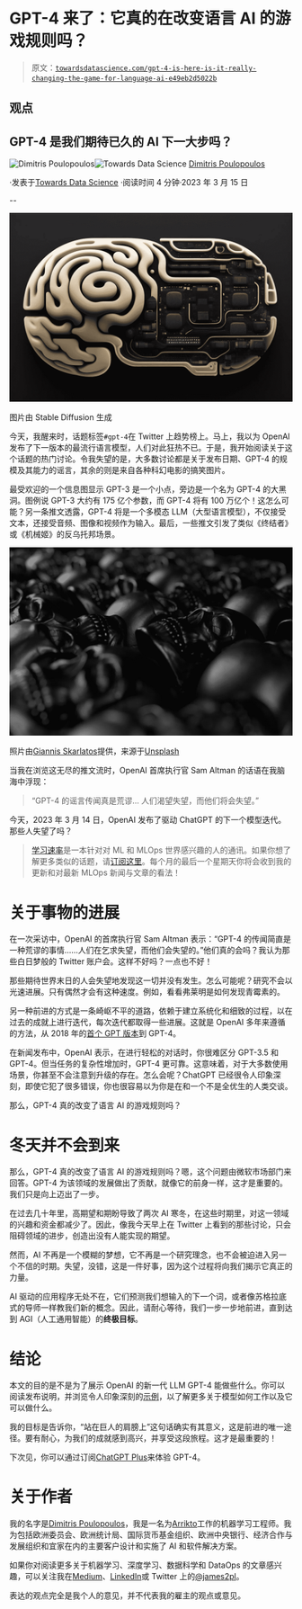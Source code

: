 # GPT-4 来了：它真的在改变语言 AI 的游戏规则吗？

> 原文：[`towardsdatascience.com/gpt-4-is-here-is-it-really-changing-the-game-for-language-ai-e49eb2d5022b`](https://towardsdatascience.com/gpt-4-is-here-is-it-really-changing-the-game-for-language-ai-e49eb2d5022b)

## 观点

## GPT-4 是我们期待已久的 AI 下一大步吗？

[](https://dpoulopoulos.medium.com/?source=post_page-----e49eb2d5022b--------------------------------)![Dimitris Poulopoulos](https://dpoulopoulos.medium.com/?source=post_page-----e49eb2d5022b--------------------------------)[](https://towardsdatascience.com/?source=post_page-----e49eb2d5022b--------------------------------)![Towards Data Science](https://towardsdatascience.com/?source=post_page-----e49eb2d5022b--------------------------------) [Dimitris Poulopoulos](https://dpoulopoulos.medium.com/?source=post_page-----e49eb2d5022b--------------------------------)

·发表于[Towards Data Science](https://towardsdatascience.com/?source=post_page-----e49eb2d5022b--------------------------------) ·阅读时间 4 分钟·2023 年 3 月 15 日

--

![](img/df05f1ec8bfe6426c5aabc092c984917.png)

图片由 Stable Diffusion 生成

今天，我醒来时，话题标签`#gpt-4`在 Twitter 上趋势榜上。马上，我以为 OpenAI 发布了下一版本的最流行语言模型，人们对此狂热不已。于是，我开始阅读关于这个话题的热门讨论。令我失望的是，大多数讨论都是关于发布日期、GPT-4 的规模及其能力的谣言，其余的则是来自各种科幻电影的搞笑图片。

最受欢迎的一个信息图显示 GPT-3 是一个小点，旁边是一个名为 GPT-4 的大黑洞。图例说 GPT-3 大约有 175 亿个参数，而 GPT-4 将有 100 万亿个！这怎么可能？另一条推文透露，GPT-4 将是一个多模态 LLM（大型语言模型），不仅接受文本，还接受音频、图像和视频作为输入。最后，一些推文引发了类似《终结者》或《机械姬》的反乌托邦场景。

![](img/f24c3084aeb371f818edb27603e7c2ee.png)

照片由[Giannis Skarlatos](https://unsplash.com/@eikosipente?utm_source=medium&utm_medium=referral)提供，来源于[Unsplash](https://unsplash.com/?utm_source=medium&utm_medium=referral)

当我在浏览这无尽的推文流时，OpenAI 首席执行官 Sam Altman 的话语在我脑海中浮现：

> “GPT-4 的谣言传闻真是荒谬... 人们渴望失望，而他们将会失望。”

今天，2023 年 3 月 14 日，OpenAI 发布了驱动 ChatGPT 的下一个模型迭代。那些人失望了吗？

> [学习速率](https://www.dimpo.me/newsletter?utm_source=medium&utm_medium=article&utm_campaign=gpt-4)是一本针对对 ML 和 MLOps 世界感兴趣的人的通讯。如果你想了解更多类似的话题，请[订阅这里](https://www.dimpo.me/newsletter?utm_source=medium&utm_medium=article&utm_campaign=gpt-4)。每个月的最后一个星期天你将会收到我的更新和对最新 MLOps 新闻与文章的看法！

# 关于事物的进展

在一次采访中，OpenAI 的首席执行官 Sam Altman 表示：“GPT-4 的传闻简直是一种荒谬的事情……人们在乞求失望，而他们会失望的。”他们真的会吗？我认为那些白日梦般的 Twitter 账户会。这样不好吗？一点也不好！

那些期待世界末日的人会失望地发现这一切并没有发生。怎么可能呢？研究不会以光速进展。只有偶然才会有这种速度。例如，看看弗莱明是如何发现青霉素的。

另一种前进的方式是一条崎岖不平的道路，依赖于建立系统化和细致的过程，以在过去的成就上进行迭代，每次迭代都取得一些进展。这就是 OpenAI 多年来遵循的方法，从 2018 年的[首个 GPT 版本](https://openai.com/research/language-unsupervised)到 GPT-4。

在新闻发布中，OpenAI 表示，在进行轻松的对话时，你很难区分 GPT-3.5 和 GPT-4。但当任务的复杂性增加时，GPT-4 更可靠。这意味着，对于大多数使用场景，你甚至不会注意到升级的存在。怎么会呢？ChatGPT 已经很令人印象深刻，即使它犯了很多错误，你也很容易以为你是在和一个不是全优生的人类交谈。

那么，GPT-4 真的改变了语言 AI 的游戏规则吗？

# 冬天并不会到来

那么，GPT-4 真的改变了语言 AI 的游戏规则吗？嗯，这个问题由微软市场部门来回答。GPT-4 为该领域的发展做出了贡献，就像它的前身一样，这才是重要的。我们只是向上迈出了一步。

在过去几十年里，高期望和期盼导致了两次 AI 寒冬，在这些时期里，对这一领域的兴趣和资金都减少了。因此，像我今天早上在 Twitter 上看到的那些讨论，只会阻碍领域的进步，创造出没有人能实现的期望。

然而，AI 不再是一个模糊的梦想，它不再是一个研究理念，也不会被迫进入另一个不信的时期。失望，没错，这是一件好事，因为这个过程将向我们揭示它真正的力量。

AI 驱动的应用程序无处不在，它们预测我们想输入的下一个词，或者像苏格拉底式的导师一样教我们新的概念。因此，请耐心等待，我们一步一步地前进，直到达到 AGI（人工通用智能）的**终极目标**。

# 结论

本文的目的是不是为了展示 OpenAI 的新一代 LLM GPT-4 能做些什么。你可以阅读发布说明，并浏览令人印象深刻的[示例](https://openai.com/research/gpt-4)，以了解更多关于模型如何工作以及它可以做什么。

我的目标是告诉你，“站在巨人的肩膀上”这句话确实有其意义，这是前进的唯一途径。要有耐心，为我们的成就感到高兴，并享受这段旅程。这才是最重要的！

下次见，你可以通过订阅[ChatGPT Plus](https://openai.com/blog/chatgpt-plus)来体验 GPT-4。

# 关于作者

我的名字是[Dimitris Poulopoulos](https://www.dimpo.me/?utm_source=medium&utm_medium=article&utm_campaign=gpt-4)，我是一名为[Arrikto](https://www.arrikto.com/)工作的机器学习工程师。我为包括欧洲委员会、欧洲统计局、国际货币基金组织、欧洲中央银行、经济合作与发展组织和宜家在内的主要客户设计和实施了 AI 和软件解决方案。

如果你对阅读更多关于机器学习、深度学习、数据科学和 DataOps 的文章感兴趣，可以关注我在[Medium](https://towardsdatascience.com/medium.com/@dpoulopoulos/follow)、[LinkedIn](https://www.linkedin.com/in/dpoulopoulos/)或 Twitter 上的[@james2pl](https://twitter.com/james2pl)。

表达的观点完全是我个人的意见，并不代表我的雇主的观点或意见。
